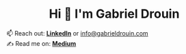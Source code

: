 <h1 align="center">Hi 👋 I'm Gabriel Drouin</h1>

<!--<ul class="roman">
 <!--<li>🔭 I’m currently working on: ...</li>-->
 <!--<li>🎥 I’m currently building ...</li>-->
 <!--<li>😄 Pronouns ...</li>-->
 <!--<li>⚡ Fun fact ...</li>-->
 <!--<li>🌱 Current Coursework:
 <ul class="square">
  <li>💻 <b>Next.js with Typescript, Tailwind, Drizzle and whatever the hot new thing is</b></li>
  <li>📚 <b>New languages through Brian P. Hogan's 57 exercices for Programmers</b></li>
  <li>🔎 <b>Vim keybindings in VSCode (still haven't found how to exit)</b></li>
 </ul>
 </li>
 <li>-->
  📫 Reach out: <b><a href="https://www.linkedin.com/in/gabrieldrouin/">LinkedIn</a></b> or <a href="mailto:info@gabrieldrouin.com">info@gabrieldrouin.com</a>
  <br>
  ✍️ Read me on: <b><a href="https://medium.com/@gabrieldrouin">Medium</a></b>
<!-- </li> 
</ul>-->
